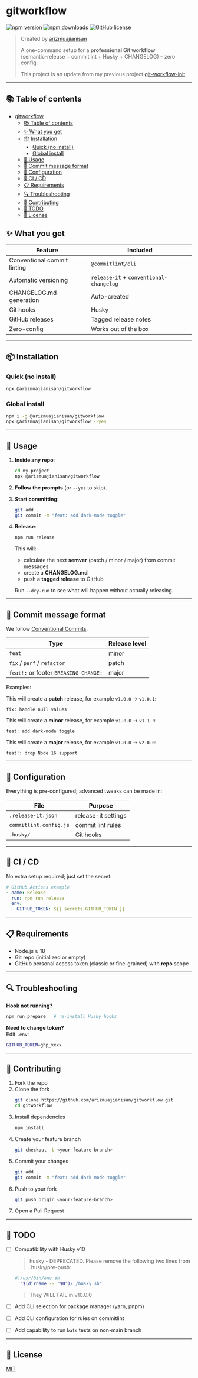 # gitworkflow

[![npm version](https://badge.fury.io/js/@arizmuajianisan%2Fgitworkflow.svg)](https://badge.fury.io/js/@arizmuajianisan%2Fgitworkflow)
[![npm downloads](https://img.shields.io/npm/dm/@arizmuajianisan%2Fgitworkflow.svg)](https://npmjs.org/package/@arizmuajianisan%2Fgitworkflow)
[![GitHub license](https://img.shields.io/github/license/arizmuajianisan/gitworkflow.svg)](https://github.com/arizmuajianisan/gitworkflow/blob/main/LICENSE)

> Created by [arizmuajianisan](https://github.com/arizmuajianisan)
>
> A one-command setup for a **professional Git workflow**  
> (semantic-release + commitlint + Husky + CHANGELOG) – zero config.
>
> This project is an update from my previous project [git-workflow-init](https://github.com/arizmuajianisan/git-workflow-init)

---

## 📚 Table of contents

- [gitworkflow](#gitworkflow)
  - [📚 Table of contents](#-table-of-contents)
  - [✨ What you get](#-what-you-get)
  - [📦 Installation](#-installation)
    - [Quick (no install)](#quick-no-install)
    - [Global install](#global-install)
  - [🚀 Usage](#-usage)
  - [🎯 Commit message format](#-commit-message-format)
  - [🔧 Configuration](#-configuration)
  - [🤖 CI / CD](#-ci--cd)
  - [📋 Requirements](#-requirements)
  - [🔍 Troubleshooting](#-troubleshooting)
  - [🤝 Contributing](#-contributing)
  - [📝 TODO](#-todo)
  - [📄 License](#-license)

## ✨ What you get

| Feature                     | Included                                |
| --------------------------- | --------------------------------------- |
| Conventional commit linting | `@commitlint/cli`                       |
| Automatic versioning        | `release-it` + `conventional-changelog` |
| CHANGELOG.md generation     | Auto-created                            |
| Git hooks                   | Husky                                   |
| GitHub releases             | Tagged release notes                    |
| Zero-config                 | Works out of the box                    |

---

## 📦 Installation

### Quick (no install)

```bash
npx @arizmuajianisan/gitworkflow
```

### Global install

```bash
npm i -g @arizmuajianisan/gitworkflow
npx @arizmuajianisan/gitworkflow --yes
```

---

## 🚀 Usage

1. **Inside any repo**:

   ```bash
   cd my-project
   npx @arizmuajianisan/gitworkflow
   ```

2. **Follow the prompts** (or `--yes` to skip).

3. **Start committing**:

   ```bash
   git add .
   git commit -m "feat: add dark-mode toggle"
   ```

4. **Release**:

   ```bash
   npm run release
   ```

   This will:
   - calculate the next **semver** (patch / minor / major) from commit messages
   - create a **CHANGELOG.md**
   - push a **tagged release** to GitHub

   Run `--dry-run` to see what will happen without actually releasing.

---

## 🎯 Commit message format

We follow [Conventional Commits](https://www.conventionalcommits.org).

| Type                                  | Release level |
| ------------------------------------- | ------------- |
| `feat`                                | minor         |
| `fix` / `perf` / `refactor`           | patch         |
| `feat!:` or footer `BREAKING CHANGE:` | major         |

Examples:

This will create a **patch** release, for example `v1.0.0` -> `v1.0.1`:

```text
fix: handle null values
```

This will create a **minor** release, for example `v1.0.0` -> `v1.1.0`:

```text
feat: add dark-mode toggle
```

This will create a **major** release, for example `v1.0.0` -> `v2.0.0`:

```text
feat!: drop Node 16 support
```

---

## 🔧 Configuration

Everything is pre-configured; advanced tweaks can be made in:

| File                   | Purpose             |
| ---------------------- | ------------------- |
| `.release-it.json`     | release-it settings |
| `commitlint.config.js` | commit lint rules   |
| `.husky/`              | Git hooks           |

---

## 🤖 CI / CD

No extra setup required; just set the secret:

```yaml
# GitHub Actions example
- name: Release
  run: npm run release
  env:
    GITHUB_TOKEN: ${{ secrets.GITHUB_TOKEN }}
```

---

## 📋 Requirements

- Node.js ≥ 18
- Git repo (initialized or empty)
- GitHub personal access token (classic or fine-grained) with **repo** scope

---

## 🔍 Troubleshooting

**Hook not running?**

```bash
npm run prepare   # re-install Husky hooks
```

**Need to change token?**  
Edit `.env`:

```bash
GITHUB_TOKEN=ghp_xxxx
```

---

## 🤝 Contributing

1. Fork the repo
2. Clone the fork
   ```bash
   git clone https://github.com/arizmuajianisan/gitworkflow.git
   cd gitworkflow
   ```
3. Install dependencies
   ```bash
   npm install
   ```
4. Create your feature branch
   ```bash
   git checkout -b <your-feature-branch>
   ```
5. Commit your changes
   ```bash
   git add .
   git commit -m "feat: add dark-mode toggle"
   ```
6. Push to your fork
   ```bash
   git push origin <your-feature-branch>
   ```
7. Open a Pull Request

---

## 📝 TODO

- [ ] Compatibility with Husky v10

  > husky - DEPRECATED. Please remove the following two lines from .husky/pre-push:

  ```bash
  #!/usr/bin/env sh
  . "$(dirname -- "$0")/_/husky.sh"
  ```

  > They WILL FAIL in v10.0.0

- [ ] Add CLI selection for package manager (yarn, pnpm)
- [ ] Add CLI configuration for rules on commitlint
- [ ] Add capability to run `bats` tests on non-main branch

---

## 📄 License

[MIT](LICENSE)
